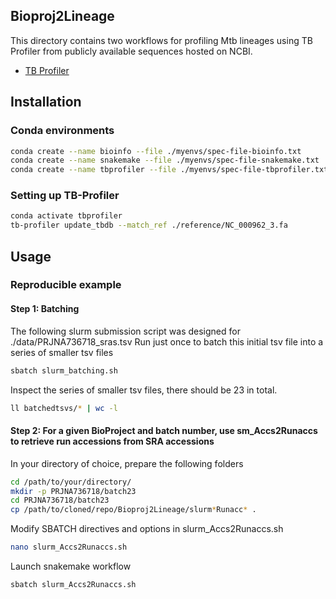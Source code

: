 ## Bioproj2Lineage

This directory contains two workflows for profiling Mtb lineages using TB Profiler from publicly available sequences hosted on NCBI. 
* [TB Profiler](https://github.com/jodyphelan/TBProfiler)

## Installation
### Conda environments
```bash
conda create --name bioinfo --file ./myenvs/spec-file-bioinfo.txt
conda create --name snakemake --file ./myenvs/spec-file-snakemake.txt
conda create --name tbprofiler --file ./myenvs/spec-file-tbprofiler.txt
```

### Setting up TB-Profiler
```bash
conda activate tbprofiler
tb-profiler update_tbdb --match_ref ./reference/NC_000962_3.fa
```
## Usage
### Reproducible example

#### Step 1: Batching
The following slurm submission script was designed for ./data/PRJNA736718_sras.tsv
Run just once to batch this initial tsv file into a series of smaller tsv files

```bash
sbatch slurm_batching.sh
```

Inspect the series of smaller tsv files, there should be 23 in total.

```bash
ll batchedtsvs/* | wc -l 
```

#### Step 2: For a given BioProject and batch number, use sm_Accs2Runaccs to retrieve run accessions from SRA accessions
In your directory of choice, prepare the following folders 
```bash
cd /path/to/your/directory/
mkdir -p PRJNA736718/batch23
cd PRJNA736718/batch23
cp /path/to/cloned/repo/Bioproj2Lineage/slurm*Runacc* .
```

Modify SBATCH directives and options in slurm_Accs2Runaccs.sh

```bash
nano slurm_Accs2Runaccs.sh
```

Launch snakemake workflow
```bash
sbatch slurm_Accs2Runaccs.sh
```
